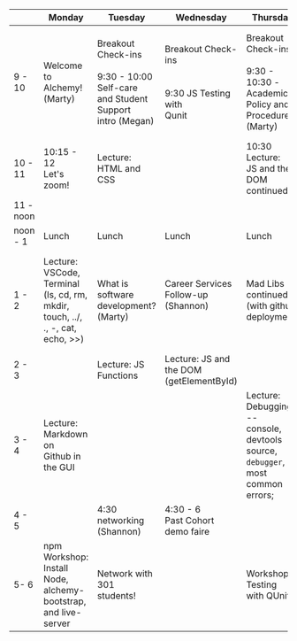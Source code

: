 |  	| Monday 	| Tuesday 	| Wednesday 	| Thursday 	| Friday 	|
|-----------	|-------------------------------------------------------------------------------------------	|--------------------------------------------------------------------------------------------	|--------------------------------------------------------------	|---------------------------------------------------------------------------------------------	|------------------------------------------------------------------------------------------------	|
| 9 - 10 	| Welcome to Alchemy! <br>(Marty) 	| Breakout Check-ins<br><br>9:30 - 10:00 Self-care <br>and Student Support <br>intro (Megan) 	| Breakout Check-ins<br><br><br>9:30 JS Testing with <br>Qunit 	| Breakout Check-ins<br><br>9:30 - 10:30 -Academic <br>Policy and Procedures <br>(Marty) 	| Breakout Check-ins<br><br>Workshop: About Me page <br>(prompts, state,<br>and control flow) 	|
| 10 - 11 	| 10:15 - 12<br>Let's zoom! 	| Lecture: HTML and CSS 	|  	| 10:30 Lecture: <br>JS and the DOM <br>continued 	|  	|
| 11 - noon 	|  	|  	|  	|  	|  	|
| noon - 1 	| Lunch 	| Lunch 	| Lunch 	| Lunch 	| Lunch 	|
| 1 - 2 	| Lecture: VSCode, Terminal <br>(ls, cd, rm, mkdir,<br>touch, ../, ., -, cat, <br>echo, >>) 	| What is <br>software development? (Marty)<br> 	| Career Services <br>Follow-up (Shannon)<br><br> 	| Mad Libs continued <br>(with github deployment) 	| Workshop: About Me Page, <br>continued (with github<br>deployment, testing, <br>and branching) 	|
| 2 - 3 	|  	| Lecture: JS Functions 	| Lecture: JS and the DOM <br>(getElementById) 	|  	|  	|
| 3 - 4 	| Lecture: Markdown on <br>Github in the GUI 	|  	|  	| Lecture: Debugging -- <br>console, devtools source, <br>`debugger`, most common <br>errors; 	|  	|
| 4 - 5 	|  	| 4:30 networking<br>(Shannon) 	| 4:30 - 6<br>Past Cohort demo faire 	|  	|  	|
| 5- 6 	| npm Workshop: Install <br>Node, alchemy-bootstrap, <br>and live-server 	| Network with 301 <br>students! 	|  	| Workshop: Testing <br>with QUnit 	| Virtual Happy Hour with<br>Alums and Industry<br>Vets! 	|